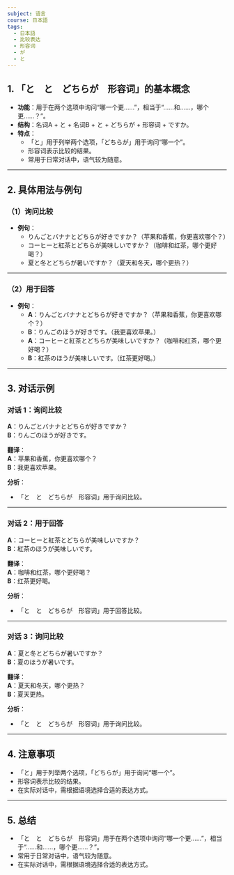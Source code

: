 ```yaml
---
subject: 语言
course: 日本語
tags:
  - 日本語
  - 比较表达
  - 形容词
  - が
  - と
---
```


## 1. **「と　と　どちらが　形容词」的基本概念**

- **功能**：用于在两个选项中询问“哪一个更……”，相当于“……和……，哪个更……？”。
- **结构**：名词A + と + 名词B + と + どちらが + 形容词 + ですか。
- **特点**：
  - 「と」用于列举两个选项，「どちらが」用于询问“哪一个”。
  - 形容词表示比较的结果。
  - 常用于日常对话中，语气较为随意。

---

## 2. **具体用法与例句**

### （1）**询问比较**
- **例句**：
  - りんごとバナナとどちらが好きですか？（苹果和香蕉，你更喜欢哪个？）
  - コーヒーと紅茶とどちらが美味しいですか？（咖啡和红茶，哪个更好喝？）
  - 夏と冬とどちらが暑いですか？（夏天和冬天，哪个更热？）

---

### （2）**用于回答**
- **例句**：
  - **A**：りんごとバナナとどちらが好きですか？（苹果和香蕉，你更喜欢哪个？）
  - **B**：りんごのほうが好きです。（我更喜欢苹果。）
  - **A**：コーヒーと紅茶とどちらが美味しいですか？（咖啡和红茶，哪个更好喝？）
  - **B**：紅茶のほうが美味しいです。（红茶更好喝。）

---

## 3. **对话示例**

### 对话 1：询问比较
**A**：りんごとバナナとどちらが好きですか？  
**B**：りんごのほうが好きです。

**翻译**：  
**A**：苹果和香蕉，你更喜欢哪个？  
**B**：我更喜欢苹果。

**分析**：
- 「と　と　どちらが　形容词」用于询问比较。

---

### 对话 2：用于回答
**A**：コーヒーと紅茶とどちらが美味しいですか？  
**B**：紅茶のほうが美味しいです。

**翻译**：  
**A**：咖啡和红茶，哪个更好喝？  
**B**：红茶更好喝。

**分析**：
- 「と　と　どちらが　形容词」用于回答比较。

---

### 对话 3：询问比较
**A**：夏と冬とどちらが暑いですか？  
**B**：夏のほうが暑いです。

**翻译**：  
**A**：夏天和冬天，哪个更热？  
**B**：夏天更热。

**分析**：
- 「と　と　どちらが　形容词」用于询问比较。

---

## 4. **注意事项**
- 「と」用于列举两个选项，「どちらが」用于询问“哪一个”。
- 形容词表示比较的结果。
- 在实际对话中，需根据语境选择合适的表达方式。

---

## 5. **总结**
- 「と　と　どちらが　形容词」用于在两个选项中询问“哪一个更……”，相当于“……和……，哪个更……？”。
- 常用于日常对话中，语气较为随意。
- 在实际对话中，需根据语境选择合适的表达方式。